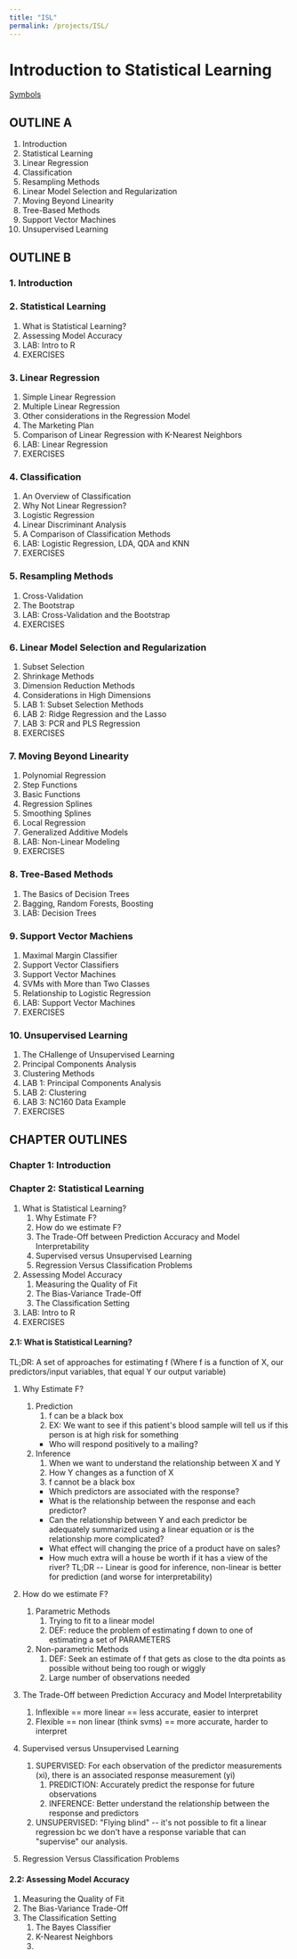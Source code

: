 ```yaml
---
title: "ISL"
permalink: /projects/ISL/
---
```


# Introduction to Statistical Learning 

[Symbols](https://www.rapidtables.com/math/symbols/Statistical_Symbols.html)

## OUTLINE A

1. Introduction
2. Statistical Learning
3. Linear Regression
4. Classification
5. Resampling Methods
6. Linear Model Selection and Regularization
7. Moving Beyond Linearity
8. Tree-Based Methods
9. Support Vector Machines
10. Unsupervised Learning

## OUTLINE B

### 1. Introduction

### 2. Statistical Learning

1. What is Statistical Learning?
2. Assessing Model Accuracy
3. LAB: Intro to R
4. EXERCISES

### 3. Linear Regression

1. Simple Linear Regression
2. Multiple Linear Regression
3. Other considerations in the Regression Model
4. The Marketing Plan
5. Comparison of Linear Regression with K-Nearest Neighbors
6. LAB: Linear Regression
7. EXERCISES

### 4. Classification

1. An Overview of Classification
2. Why Not Linear Regression?
3. Logistic Regression
4. Linear Discriminant Analysis
5. A Comparison of Classification Methods
6. LAB: Logistic Regression, LDA, QDA and KNN
7. EXERCISES

### 5. Resampling Methods

1. Cross-Validation
2. The Bootstrap
3. LAB: Cross-Validation and the Bootstrap
4. EXERCISES

### 6. Linear Model Selection and Regularization

1. Subset Selection
2. Shrinkage Methods
3. Dimension Reduction Methods
4. Considerations in High Dimensions
5. LAB 1: Subset Selection Methods
6. LAB 2: Ridge Regression and the Lasso
7. LAB 3: PCR and PLS Regression
8. EXERCISES

### 7. Moving Beyond Linearity

1. Polynomial Regression 
2. Step Functions
3. Basic Functions
4. Regression Splines
5. Smoothing Splines
6. Local Regression
7. Generalized Additive Models
8. LAB: Non-Linear Modeling
9. EXERCISES

### 8. Tree-Based Methods

1. The Basics of Decision Trees
2. Bagging, Random Forests, Boosting
3. LAB: Decision Trees

### 9. Support Vector Machiens

1. Maximal Margin Classifier
2. Support Vector Classifiers
3. Support Vector Machines
4. SVMs with More than Two Classes
5. Relationship to Logistic Regression
6. LAB: Support Vector Machines
7. EXERCISES

### 10. Unsupervised Learning

1. The CHallenge of Unsupervised Learning
2. Principal Components Analysis
3. Clustering Methods
4. LAB 1: Principal Components Analysis
5. LAB 2: Clustering
6. LAB 3: NC160 Data Example
7. EXERCISES 

## CHAPTER OUTLINES

### Chapter 1: Introduction

### Chapter 2: Statistical Learning 

1. What is Statistical Learning?
   1. Why Estimate F?
   2. How do we estimate F?
   3. The Trade-Off between Prediction Accuracy and Model Interpretability
   4. Supervised versus  Unsupervised Learning
   5. Regression Versus Classification Problems 
2. Assessing Model Accuracy
   1. Measuring the Quality of Fit
   2. The Bias-Variance Trade-Off
   3. The Classification Setting
3. LAB: Intro to R
4. EXERCISES


#### 2.1: What is Statistical Learning?

TL;DR: A set of approaches for estimating f 
(Where f is a function of X, our predictors/input variables, that equal Y our output variable)
   1. Why Estimate F?
      1. Prediction
         1. f can be a black box
         2. EX: We want to see if this patient's blood sample will tell us if this person is at high risk for something
         * Who will respond positively to a mailing? 
      1. Inference
         1. When we want to understand the relationship between X and Y 
         2. How Y changes as a function of X
         3. f cannot be a black box
         * Which predictors are associated with the response?
         * What is the relationship between the response and each predictor?
         * Can the relationship between Y and each predictor be adequately summarized using a linear equation or is the relationship more complicated? 
         * What effect will changing the price of a product have on sales?
         * How much extra will a house be worth if it has a view of the river?
      TL;DR -- Linear is good for inference, non-linear is better for prediction (and worse for interpretability)

   2. How do we estimate F?
      1. Parametric Methods
         1. Trying to fit to a linear model
         2. DEF: reduce the problem of estimating f down to one of estimating a set of PARAMETERS
      2. Non-parametric Methods
         1. DEF: Seek an estimate of f that gets as close to the dta points as possible without being too rough or wiggly 
         2. Large number of observations needed
   3. The Trade-Off between Prediction Accuracy and Model Interpretability
      1. Inflexible == more linear == less accurate, easier to interpret
      2. Flexible == non linear (think svms) == more accurate, harder to interpret 
   4. Supervised versus Unsupervised Learning
      1. SUPERVISED: For each observation of the predictor measurements (xi), there is an associated response measurement (yi)
         1. PREDICTION: Accurately predict the response for future observations
         2. INFERENCE: Better understand the relationship between the response and predictors 
      2. UNSUPERVISED: "Flying blind" -- it's not possible to fit a linear regression bc we don't have a response variable that can "supervise" our analysis. 
   5. Regression Versus Classification Problems 

#### 2.2: Assessing Model Accuracy
   1. Measuring the Quality of Fit
   2. The Bias-Variance Trade-Off
   3. The Classification Setting
      1. The Bayes Classifier
      2. K-Nearest Neighbors
      3. 
